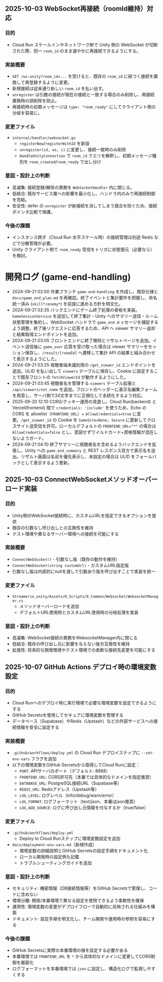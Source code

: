 ## 2025-10-03 WebSocket再接続（roomId維持）対応

### 目的
- Cloud Run スケールインやネットワーク断で Unity 側の WebSocket が切断された際、同一 `room_id` のまま速やかに再接続できるようにする。

### 実装概要
- `GET /ws-unity?room_id=...` を受けると、既存の `room_id` に紐づく接続を置換して再登録するように変更。
- 新規接続は従来通り新しい `room_id` を払い出す。
- `unregister` は引数の接続が現在の接続と一致する場合のみ削除し、再接続置換時の誤削除を防止。
- 再接続時の初期メッセージは `type: "room_ready"` にしてクライアント側の分岐を容易に。

### 変更ファイル
- `internal/handler/websocket.go`
  - `registerNew`/`registerWithID` を新設
  - `unregister(id, ws, c)` に変更し、接続一致時のみ削除
  - `HandleUnityConnection` で `room_id` クエリを解釈し、初期メッセージ種別を `room_created`/`room_ready` で出し分け

### 意図・設計上の判断
- 高凝集: 接続登録/解除の責務を `WebSocketHandler` 内に閉じる。
- 低結合: 既存サービス層への影響を最小化し、ハンドラ内のみで再接続制御を完結。
- 安全性: defer の `unregister` が新接続を消してしまう競合を防ぐため、接続ポインタ比較で保護。

### 今後の課題
- インスタンス跨ぎ（Cloud Run 水平スケール時）の接続管理は別途 Redis などで分散管理が必要。
- Unity クライアント側で `room_ready` 受信をトリガに状態復元（必要なら）を検討。
# 開発ログ (game-end-handling)

- 2024-09-21 02:00 作業ブランチ `game-end-handling` を作成し、既存仕様と `docs/game_end_plan.md` を再確認。終了イベントと集計要件を把握し、命名統一済み (`skill*/enemy*`) を前提に進める方針を明文化。
- 2024-09-21 02:35 バックエンドにゲーム終了処理の骨格を実装。`GameSessionService` を追加して終了集計・Unity へのサマリー送信・ルーム状態管理を集約し、WebSocket ハンドラで `game_end` メッセージを捕捉するよう調整。終了後リクエストに応答するため、API へ viewer サマリー返却と結果取得エンドポイントを追加。
- 2024-09-21 03:05 フロントエンドに終了検知とリザルトページを追加。イベント送信後に `game_over` 応答を受け取った場合は viewer サマリーをセッション保存し、`/result/[roomId]` へ遷移して集計 API の結果と組み合わせて表示するようにした。
- 2024-09-21 03:25 視聴者端末識別用の `/get_viewer_id` エンドポイントを追加。ULID を払い出して `viewers` テーブルに保存し、Cookie に設定することで既存フロントの `fetchViewerId` が動作するようにした。
- 2024-09-21 03:45 視聴者名を管理する `viewers` テーブル拡張と `/api/viewers/set_name` を追加。フロントのヘッダーに表示名編集フォームを用意し、サーバ側で24文字までに正規化して永続化するよう対応。
- 2025-09-20 12:10 CORS/クッキー運用の見直し。Cloud Run(backend) と Vercel(frontend) 間で `credentials: 'include'` を使うため、Echo の CORS を allowlist（`FRONTEND_URL`）+ `AllowCredentials=true` に変更。`/get_viewer_id` の Cookie を `SameSite=None; Secure` に更新してクロスサイト送受信を許可。ローカルデフォルトの `FRONTEND_URL="*"` の場合は `AllowCredentials=false` とし、意図せずワイルドカード+資格情報が混在しないようガード。
- 2024-09-21 04:10 終了サマリーに視聴者名を含めるようバックエンドを拡張し、Unity への `game_end_summary` と REST レスポンス双方で表示名を送出。リザルト画面は名前を優先表示し、未設定の場合は ULID をフォールバックとして表示するよう更新。

## 2025-10-03 ConnectWebSocketメソッドオーバーロード実装

### 目的
- Unity側のWebSocket接続時に、カスタムURLを指定できるオプションを提供
- 既存の引数なし呼び出しとの互換性を維持
- テスト環境や異なるサーバー環境への接続を可能にする

### 実装概要
- `ConnectWebSocket()` - 引数なし版（既存の動作を維持）
- `ConnectWebSocket(string customUrl)` - カスタムURL指定版
- 引数なし版は内部的にnullを渡して引数あり版を呼び出すことで実装を統一

### 変更ファイル
- `Streamerio_unity/Assets/0_Scripts/0_Common/Websocket/WebsocketManager.cs`
  - メソッドオーバーロードを追加
  - デフォルトURL使用時とカスタムURL使用時の分岐処理を実装

### 意図・設計上の判断
- 高凝集: WebSocket接続の責務をWebsocketManager内に閉じる
- 低結合: 既存の呼び出し元に影響を与えない後方互換性を維持
- 拡張性: 将来的な開発環境やテスト環境での柔軟な接続先変更を可能にする

## 2025-10-07 GitHub Actions デプロイ時の環境変数設定

### 目的
- Cloud Runへのデプロイ時に実行環境で必要な環境変数を設定できるようにする
- GitHub Secretsを使用してセキュアに環境変数を管理する
- データベース（Supabase）やRedis（Upstash）などの外部サービスへの接続情報を安全に設定する

### 実装概要
- `.github/workflows/deploy.yml` の Cloud Run デプロイステップに `--set-env-vars` フラグを追加
- 以下の環境変数をGitHub Secretsから取得してCloud Runに設定：
  - `PORT`: APIサーバのポート（デフォルト: 8888）
  - `FRONTEND_URL`: CORS許可先（本番では具体的なドメインを指定推奨）
  - `DATABASE_URL`: PostgreSQL接続URL（Supabase等）
  - `REDIS_URL`: Redisアドレス（Upstash等）
  - `LOG_LEVEL`: ログレベル（info/debug/warn/error）
  - `LOG_FORMAT`: ログフォーマット（text/json、本番はjson推奨）
  - `LOG_ADD_SOURCE`: ログに呼び出し元情報を付与するか（true/false）

### 変更ファイル
- `.github/workflows/deploy.yml`
  - Deploy to Cloud Runステップに環境変数設定を追加
- `docs/deployment-env-vars.md`（新規作成）
  - 環境変数の詳細説明とGitHub Secretsの設定手順をドキュメント化
  - ローカル開発時の設定例も記載
  - トラブルシューティングガイドを追加

### 意図・設計上の判断
- セキュリティ: 機密情報（DB接続情報等）をGitHub Secretsで管理し、コードに含めない
- 環境分離: 開発/本番環境で異なる設定を使用できるよう柔軟性を確保
- 運用性: 環境変数の変更がデプロイフローで自動的に反映される仕組みを構築
- ドキュメント: 設定手順を明文化し、チーム開発や運用時の参照を容易にする

### 今後の課題
- GitHub Secretsに実際の本番環境の値を設定する必要がある
- 本番環境では `FRONTEND_URL` を `*` から具体的なドメインに変更してCORS制御を厳密化
- ログフォーマットを本番環境では `json` に設定し、構造化ログで監視しやすくする

 
